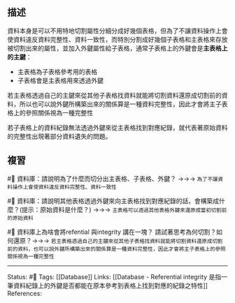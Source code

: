 ## 描述
資料本身是可以不用特地切割屬性分細分成好幾個表格，但為了不讓資料操作上會使資料違反資料完整性、資料一致性，而特別分割成好幾個子表格和主表格來存放被切割出來的屬性，並加入外鍵屬性給子表格，通常子表格上的外鍵會是**主表格上的主鍵**：
- 主表格為子表格參考用的表格
- 子表格會是主表格用來透過外鍵

若主表格透過自己的主鍵來從其他子表格找資料就能將切割資料還原成切割前的資料，所以也可以說外鍵所構築出來的關係算是一種資料完整性，因此才會將主子表格上的參照關係視為一種完整性

若子表格上的資料紀錄無法透過外鍵來從主表格找到對應紀錄，就代表著原始資料的完整性出現著部分資料遺失的問題。

## 複習
#🧠 資料庫：請說明為了什麼而切分出主表格、子表格、外鍵？ ->->-> `為了不讓資料操作上會使資料違反資料完整性、資料一致性`
<!--SR:!2022-07-07,10,250-->

#🧠 資料庫：請說明其他表格透過外鍵來向主表格找到對應紀錄的話，會構築成什麼？(提示：原始資料是什麼？) ->->-> `主表格可以透過其他表格外鍵來還原成當初切割前的原始資料`
<!--SR:!2022-08-04,28,250-->

#🧠 資料庫上為啥會將refential 與integrity 講在一塊？ 請試著思考為何切割？如何還原？->->-> `若主表格透過自己的主鍵來從其他子表格找資料就能將切割資料還原成切割前的資料，也可以說外鍵所構築出來的關係算是一種資料完整性，因此才會將主子表格上的參照關係視為一種完整性`
<!--SR:!2022-08-04,28,250-->



---
Status: #🌱 
Tags:
[[Database]] 
Links:
[[Database - Referential integrity 是指一筆資料紀錄上的外鍵是否都能在原本參考到表格上找到對應的紀錄之特性]]
References: